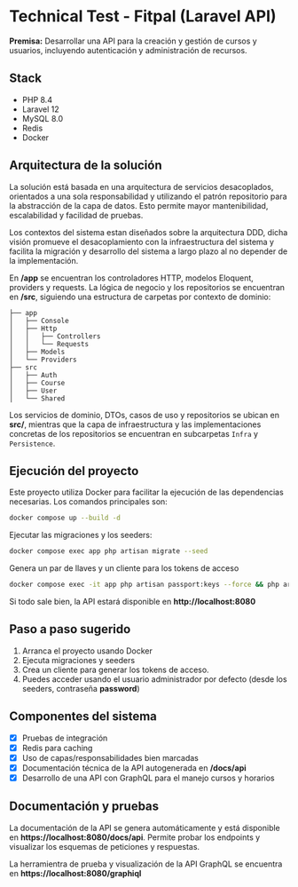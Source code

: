 # Technical Test - Fitpal (Laravel API)

**Premisa:** Desarrollar una API para la creación y gestión de cursos y usuarios, incluyendo autenticación y administración de recursos.

## Stack

-   PHP 8.4
-   Laravel 12
-   MySQL 8.0
-   Redis
-   Docker

## Arquitectura de la solución

La solución está basada en una arquitectura de servicios desacoplados, orientados a una sola responsabilidad y utilizando el patrón repositorio para la abstracción de la capa de datos. Esto permite mayor mantenibilidad, escalabilidad y facilidad de pruebas.

Los contextos del sistema estan diseñados sobre la arquitectura DDD, dicha visión promueve el desacoplamiento con la infraestructura del sistema y facilita la migración y desarrollo del sistema a largo plazo al no depender de la implementación.

En **/app** se encuentran los controladores HTTP, modelos Eloquent, providers y requests. La lógica de negocio y los repositorios se encuentran en **/src**, siguiendo una estructura de carpetas por contexto de dominio:

```
├── app
│   ├── Console
│   ├── Http
│   │   ├── Controllers
│   │   └── Requests
│   ├── Models
│   └── Providers
├── src
│   ├── Auth
│   ├── Course
│   ├── User
│   └── Shared
```

Los servicios de dominio, DTOs, casos de uso y repositorios se ubican en **src/**, mientras que la capa de infraestructura y las implementaciones concretas de los repositorios se encuentran en subcarpetas `Infra` y `Persistence`.

## Ejecución del proyecto

Este proyecto utiliza Docker para facilitar la ejecución de las dependencias necesarias. Los comandos principales son:

```bash
docker compose up --build -d
```

Ejecutar las migraciones y los seeders:

```bash
docker compose exec app php artisan migrate --seed
```

Genera un par de llaves y un cliente para los tokens de acceso

```bash
docker compose exec -it app php artisan passport:keys --force && php artisan passport:client --personal
```

Si todo sale bien, la API estará disponible en **http://localhost:8080**

## Paso a paso sugerido

1. Arranca el proyecto usando Docker
2. Ejecuta migraciones y seeders
3. Crea un cliente para generar los tokens de acceso.
4. Puedes acceder usando el usuario administrador por defecto (desde los seeders, contraseña **password**)

## Componentes del sistema

-   [x] Pruebas de integración
-   [x] Redis para caching
-   [x] Uso de capas/responsabilidades bien marcadas
-   [x] Documentación técnica de la API autogenerada en **/docs/api**
-   [x] Desarrollo de una API con GraphQL para el manejo cursos y horarios

## Documentación y pruebas

La documentación de la API se genera automáticamente y está disponible en **https://localhost:8080/docs/api**. Permite probar los endpoints y visualizar los esquemas de peticiones y respuestas.

La herramientra de prueba y visualización de la API GraphQL se encuentra en **https://localhost:8080/graphiql**
